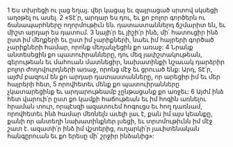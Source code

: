 1 Ես տխրեցի ու լաց եղայ. վեր կացայ եւ զայրացած սրտով սկսեցի աղօթել ու ասել.
2 «Տէ՛ր, արդար ես դու,
եւ քո բոլոր գործերն ու ճանապարհները ողորմութիւն են.
դատաստաններդ ճշմարիտ են, եւ միշտ արդար ես դատում.
3 նայի՛ր եւ յիշի՛ր ինձ,
մի՛ հատուցիր ինձ ըստ իմ մեղքերի եւ ըստ իմ չարիքների,
նաեւ իմ հայրերի գործած չարիքների համար,
որոնք մեղանչեցին քո առաջ:
4 Նրանք անտեսեցին քո պատուիրանները,
դու մեզ յափշտակութեան, գերութեան եւ մահուան մատնեցիր,
նախատինքի նշաւակ դարձրիր բոլոր ժողովուրդների առաջ,
որոնց մէջ եւ ցրուած ենք:
Արդ, Տէ՛ր, այժմ բազում են քո արդար դատաստանները,
որ արեցիր իմ եւ մեր հայրերի հետ,
5 որովհետեւ մենք քո պատուիրանները չկատարեցինք
եւ արդարութեամբ չընթացանք քո առջեւ:
6 Այժմ ինձ հետ վարուի՛ր ըստ քո կամքի հաճութեան
եւ իմ հոգին առնելու հրաման տուր,
որպէսզի ազատուեմ հոգուցս եւ հող դառնամ,
որովհետեւ ինձ համար մեռնելն աւելի լաւ է, քան իմ այս կեանքը,
քանի որ անտեղի նախատինքներ լսեցի,
եւ տրտմութիւնն իմ մէջ շատ է.
ազատի՛ր ինձ իմ վշտերից,
ուղարկի՛ր յաւիտենական հանգըրուան
եւ քո երեսը մի՛ շրջիր ինձանից»:
